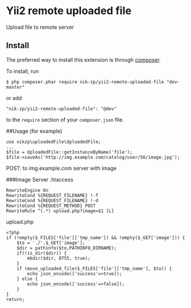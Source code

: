 # Yii2 remote uploaded file
Upload file to remote server
## Install
The preferred way to install this extension is through [composer](http://getcomposer.org/download/). 

To install, run
```
$ php composer.phar require nik-zp/yii2-remote-uploaded-file "dev-master"
```
or add
```
"nik-zp/yii2-remote-uploaded-file": "@dev"
```
to the `require` section of your `composer.json` file.

##Usage (for example)
```
use nikzp\uploadedFile\UploadedFile;
...
$file = UploadedFile::getInstanceByName('file');
$file->saveAs('http://img.example.com/catalog/user/56/image.jpg');
```
POST: to img.example.com server with image

###Image Server
.htaccess
```
RewriteEngine On
RewriteCond %{REQUEST_FILENAME} !-f
RewriteCond %{REQUEST_FILENAME} !-d
RewriteCond %{REQUEST_METHOD} POST
RewriteRule ^(.*) upload.php?image=$1 [L]
```
upload.php
```
<?php
if (!empty($_FILES['file']['tmp_name']) && !empty($_GET['image'])) {
    $to = './'.$_GET['image'];
    $dir = pathinfo($to,PATHINFO_DIRNAME);
    if(!is_dir($dir)) {
        mkdir($dir, 0755, true);
    }
    if (move_uploaded_file($_FILES['file']['tmp_name'], $to)) {
        echo json_encode(['success'=>true]);
    } else {
        echo json_encode(['success'=>false]);
    }
}
return;
```

